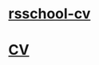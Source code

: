 # [rsschool-cv](https://GITHUB-USERNAME.github.io/rsschool-cv/cv)
# [CV](https://GITHUB-USERNAME.github.io/rsschool-cv/)
